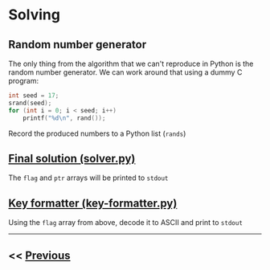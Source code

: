 # Solving

## Random number generator
The only thing from the algorithm that we can't reproduce in Python is the random number generator. We can work around that using a dummy C program:
```c
int seed = 17;
srand(seed);
for (int i = 0; i < seed; i++)
    printf("%d\n", rand());
```
Record the produced numbers to a Python list (`rands`)

## [Final solution (solver.py)](solver.py)
The `flag` and `ptr` arrays will be printed to `stdout`

## [Key formatter (key-formatter.py)](key-formatter.py)
Using the `flag` array from above, decode it to ASCII and print to `stdout`

---
## << [Previous](SOLUTION_2.md)
